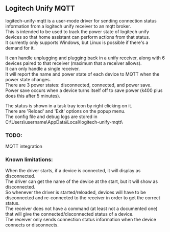 ## Logitech Unify MQTT

logitech-unify-mqtt is a user-mode driver for sending connection status information from a logitech unify receiver to an mqtt broker.\
This is intended to be used to track the power state of logitech unify devices so that home assistant can perform actions from that status.\
It currently only supports Windows, but Linux is possible if there's a demand for it.

It can handle unplugging and plugging back in a unify receiver, along with 6 devices paired to that receiver (maximum that a receiver allows).\
It can only handle a single receiver.\
It will report the name and power state of each device to MQTT when the power state changes.\
There are 3 power states: disconnected, connected, and power save.\
Power save occurs when a device turns itself off to save power (k400 plus does this after 5 minutes).

The status is shown in a task tray icon by right clicking on it.\
There are 'Reload' and 'Exit' options on the popup menu.\
The config file and debug logs are stored in C:\Users\username\AppData\Local\logitech-unify-mqtt\

### TODO:
MQTT integration

### Known limitations:
When the driver starts, if a device is connected, it will display as disconnected.\
The driver can get the name of the device at the start, but it will show as disconnected.\
So whenever the driver is started/reloaded, devices will have to be disconnected and re-connected to the receiver in order to get the correct status.\
The receiver does not have a command (at least not a documented one) that will give the connected/disconnected status of a device.\
The receiver only sends connection status information when the device connects or disconnects.
